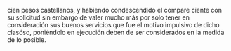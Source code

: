 cien pesos castellanos,
y habiendo condescendido el compare
ciente con su solicitud sin embargo de valer mucho más por
solo tener en consideración sus buenos servicios que fue el
motivo impulsivo de dicho clasóso, poniéndolo en ejecución
deben de ser considerados en la medida de lo posible.